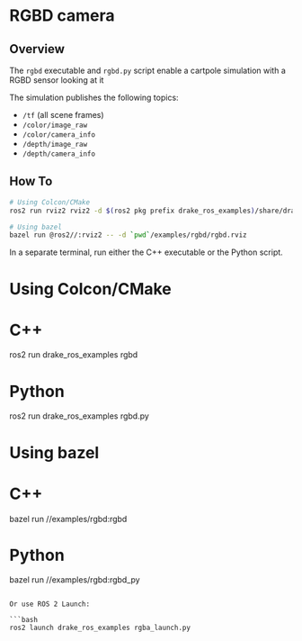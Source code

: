 # RGBD camera

## Overview

The `rgbd` executable and `rgbd.py` script enable a cartpole simulation with a RGBD sensor looking at it

The simulation publishes the following topics:

 * `/tf` (all scene frames)
 * `/color/image_raw`
 * `/color/camera_info`
 * `/depth/image_raw`
 * `/depth/camera_info`

## How To

```sh
# Using Colcon/CMake
ros2 run rviz2 rviz2 -d $(ros2 pkg prefix drake_ros_examples)/share/drake_ros_examples/rgbd/rgbd.rviz

# Using bazel
bazel run @ros2//:rviz2 -- -d `pwd`/examples/rgbd/rgbd.rviz
```

In a separate terminal, run either the C++ executable or the Python script.

# Using Colcon/CMake
# C++
ros2 run drake_ros_examples rgbd
# Python
ros2 run drake_ros_examples rgbd.py

# Using bazel
# C++
bazel run //examples/rgbd:rgbd
# Python
bazel run //examples/rgbd:rgbd_py
```

Or use ROS 2 Launch:

```bash
ros2 launch drake_ros_examples rgba_launch.py
```
